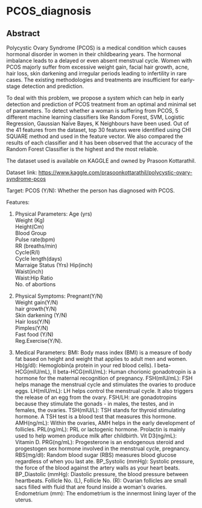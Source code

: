 # PCOS_diagnosis

## Abstract


Polycystic Ovary Syndrome (PCOS) is a medical condition which causes hormonal disorder in women in their childbearing years. 
The hormonal imbalance leads to a delayed or even absent menstrual cycle. Women with PCOS majorly suffer from excessive weight gain, facial hair growth, acne, hair loss, skin darkening and irregular periods leading to infertility in rare cases. The existing methodologies and treatments are insufficient for early-stage detection and prediction. 

To deal with this problem, we propose a system which can help in early detection and prediction of PCOS treatment from an optimal and minimal set of parameters. To detect whether a woman is suffering from PCOS, 5 different machine learning classifiers like Random Forest, SVM, Logistic Regression, Gaussian Naïve Bayes, K Neighbours have been used. Out of the 41 features from the dataset, top 30 features were identified using CHI SQUARE method and used in the feature vector. We also compared the results of each classifier and it has been observed that the accuracy of the Random Forest Classifier is the highest and the most reliable. 

The dataset used is available on KAGGLE and owned by Prasoon Kottarathil.

Dataset link: https://www.kaggle.com/prasoonkottarathil/polycystic-ovary-syndrome-pcos

Target:
PCOS (Y/N): Whether the person has diagnosed with PCOS.

Features:
1. Physical Parameters:
Age (yrs)  
Weight (Kg)  
Height(Cm)  
Blood Group  
Pulse rate(bpm)  
RR (breaths/min)  
Cycle(R/I)  
Cycle length(days)  
Marraige Status (Yrs)
Hip(inch)  
Waist(inch)  
Waist:Hip Ratio  
No. of abortions

2. Physical Symptoms:
Pregnant(Y/N)  
Weight gain(Y/N)  
hair growth(Y/N)  
Skin darkening (Y/N)  
Hair loss(Y/N)  
Pimples(Y/N)  
Fast food (Y/N)  
Reg.Exercise(Y/N).

3. Medical Parameters:
BMI: Body mass index (BMI) is a measure of body fat based on height and weight that applies to adult men and women.
Hb(g/dl): Hemoglobin(a protein in your red blood cells).
I beta-HCG(mIU/mL), II beta-HCG(mIU/mL): Human chorionic gonadotropin is a hormone for the maternal recognition of pregnancy.
FSH(mIU/mL): FSH helps manage the menstrual cycle and stimulates the ovaries to produce eggs.
LH(mIU/mL): LH helps control the menstrual cycle. It also triggers the release of an egg from the ovary.
FSH/LH: are gonadotropins because they stimulate the gonads - in males, the testes, and in females, the ovaries.
TSH(mIU/L): TSH stands for thyroid stimulating hormone. A TSH test is a blood test that measures this hormone.
AMH(ng/mL): Within the ovaries, AMH helps in the early development of follicles.
PRL(ng/mL): PRL or lactogenic hormone. Prolactin is mainly used to help women produce milk after childbirth.
Vit D3(ng/mL): Vitamin D.
PRG(ng/mL): Progesterone is an endogenous steroid and progestogen sex hormone involved in the menstrual cycle, pregnancy.
RBS(mg/dl): Random blood sugar (RBS) measures blood glucose regardless of when you last ate.
BP_Systolic (mmHg): Systolic pressure, the force of the blood against the artery walls as your heart beats.
BP_Diastolic (mmHg): Diastolic pressure, the blood pressure between heartbeats.
Follicle No. (L), Follicle No. (R): Ovarian follicles are small sacs filled with fluid that are found inside a woman's ovaries.
Endometrium (mm): The endometrium is the innermost lining layer of the uterus.
